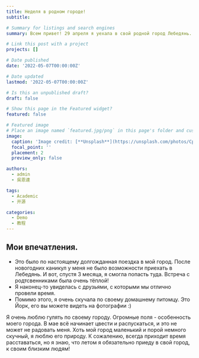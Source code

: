 ```yaml
---
title: Неделя в родном городе!
subtitle: 

# Summary for listings and search engines
summary: Всем привет! 29 апреля я уехала в свой родной город Лебедянь. Это было прекрасное время, проведённое в кругу семьи и друзей!

# Link this post with a project
projects: []

# Date published
date: '2022-05-07T00:00:00Z'

# Date updated
lastmod: '2022-05-07T00:00:00Z'

# Is this an unpublished draft?
draft: false

# Show this page in the Featured widget?
featured: false

# Featured image
# Place an image named `featured.jpg/png` in this page's folder and customize its options here.
image:
  caption: 'Image credit: [**Unsplash**](https://unsplash.com/photos/CpkOjOcXdUY)'
  focal_point: ''
  placement: 2
  preview_only: false

authors:
  - admin
  - 吳恩達

tags:
  - Academic
  - 开源

categories:
  - Demo
  - 教程
---
```


## Мои впечатления.

 - Это было по настоящему долгожданная поездка в мой город. После новогодних каникул у меня не было возможности приехать в Лебедянь. И вот, спустя 3 месяца, я смогла попасть туда. Встреча с родтсвенниками была очень тёплой!
 - Я наконец-то увиделась с друзьями, с которыми мы отлично провели время.
 - Помимо этого, я очень скучала по своему домашнему питомцу. Это Йорк, его вы можете видеть на фотографии :)

Я очень люблю гулять по своему городу. Огромные поля - особенность моего города. В мае всё начинает цвести и распускаться, и это не может не радовать меня. Хоть мой город маленький и порой немного скучный, я люблю его природу. 
К сожалению, всегда приходит время расставаться, но я знаю, что летом я обязательно приеду в свой город, к своим близким людям!
